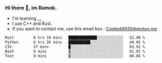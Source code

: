 ### Hi there 👋, im Ramok.

- I'm learning __.
- I use C++ and Rust.
- If you want to contact me, use this email box : Cooked4930@proton.me

<!--START_SECTION:waka-->

```txt
Rust         8 hrs 18 mins   █████████████░░░░░░░░░░░░   52.48 %
Python       6 hrs 26 mins   ██████████░░░░░░░░░░░░░░░   40.65 %
CSV          37 mins         █░░░░░░░░░░░░░░░░░░░░░░░░   03.92 %
Bash         9 mins          ▒░░░░░░░░░░░░░░░░░░░░░░░░   01.02 %
Text         8 mins          ▒░░░░░░░░░░░░░░░░░░░░░░░░   00.86 %
```

<!--END_SECTION:waka-->
